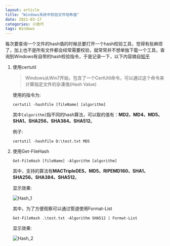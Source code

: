```yaml
---
layout: article
title: "Windows系统中校验文件哈希值"
date: 2021-03-17
categories: 小技巧
tags: Windows
---
```


​    每次要查询一个文件的hash值的时候总要打开一个hash校验工具，觉得有些麻烦了，加上也不是所有文件都会经常需要校验，就常常并不想单独下载一个工具，查询到Windows有自带的hash校验指令，于是记录一下，以下内容摘自[知乎](https://zhuanlan.zhihu.com/p/344545687)

1. 使用certutil

   > Windows从Win7开始，包含了一个CertUtil命令，可以通过这个命令来计算指定文件的杂凑值(Hash Value)

   使用的指令为:

   `certutil -hashfile [fileName] [algorithm]`

   其中`[algorithm]`指不同的hash算法，可以取的值有：**MD2、MD4、MD5、SHA1、SHA256、SHA384、SHA512**。

   例子:

   `certutil -hashfile D:\test.txt MD5`

2. 使用Get-FileHash

   `Get-FileHash [fileName] -Algorithm [algorithm]`

   其中，支持的算法有**MACTripleDES、MD5、RIPEMD160、SHA1、SHA256、SHA384、SHA512**。

   显示效果:

   ![Hash_1](/2021/03/images/HashCheck_1.png)

   其中，为了方便观察可以通过管道使用Format-List

   `Get-FileHash .\test.txt -Algorithm SHA512 | Format-List`

   显示效果:

   ![Hash_2](/2021/03/images/HashCheck_2.png)
